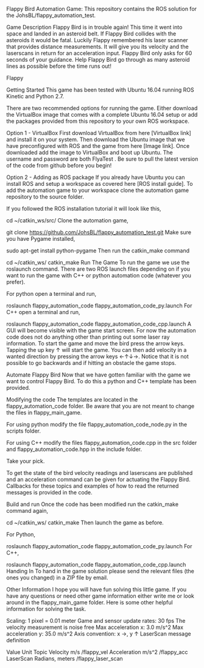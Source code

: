 Flappy Bird Automation Game:
This repository contains the ROS solution for the JohsBL/flappy_automation_test.




Game Description
Flappy Bird is in trouble again! This time it went into space and landed in an asteroid belt. If Flappy Bird collides with the asteroids it would be fatal. Luckily Flappy remembered his laser scanner that provides distance measurements. It will give you its velocity and the laserscans in return for an acceleration input. Flappy Bird only asks for 60 seconds of your guidance. Help Flappy Bird go through as many asteroid lines as possible before the time runs out!

Flappy

Getting Started
This game has been tested with Ubuntu 16.04 running ROS Kinetic and Python 2.7.

There are two recommended options for running the game. Either download the VirtualBox image that comes with a complete Ubuntu 16.04 setup or add the packages provided from this repository to your own ROS workspace.

Option 1 - VirtualBox
First download VirtualBox from here [VirtualBox link] and install it on your system. Then download the Ubuntu image that we have preconfigured with ROS and the game from here [Image link]. Once downloaded add the image to VirtualBox and boot up Ubuntu. The username and password are both FlyaTest .
Be sure to pull the latest version of the code from github before you begin!

Option 2 - Adding as ROS package
If you already have Ubuntu you can install ROS and setup a workspace as covered here [ROS install guide].
To add the automation game to your workspace clone the automation game repository to the source folder.

If you followed the ROS installation tutorial it will look like this,

cd ~/catkin_ws/src/
Clone the automation game,

git clone https://github.com/JohsBL/flappy_automation_test.git
Make sure you have Pygame installed,

sudo apt-get install python-pygame
Then run the catkin_make command

cd ~/catkin_ws/
catkin_make
Run The Game
To run the game we use the roslaunch command. There are two ROS launch files depending on if you want to run the game with C++ or python automation code (whatever you prefer).

For python open a terminal and run,

roslaunch flappy_automation_code flappy_automation_code_py.launch
For C++ open a terminal and run,

roslaunch flappy_automation_code flappy_automation_code_cpp.launch
A GUI will become visible with the game start screen. For now the automation code does not do anything other than printing out some laser ray information. To start the game and move the bird press the arrow keys. Tapping the up key ↑ will start the game. You can then add velocity in a wanted direction by pressing the arrow keys ←↑↓→. Notice that it is not possible to go backwards and if hitting an obstacle the game stops.

Automate Flappy Bird
Now that we have gotten familiar with the game we want to control Flappy Bird. To do this a python and C++ template has been provided.

Modifying the code
The templates are located in the flappy_automation_code folder. Be aware that you are not meant to change the files in flappy_main_game.

For using python modify the file flappy_automation_code_node.py in the scripts folder.

For using C++ modify the files flappy_automation_code.cpp in the src folder and flappy_automation_code.hpp in the include folder.

Take your pick.

To get the state of the bird velocity readings and laserscans are published and an acceleration command can be given for actuating the Flappy Bird. Callbacks for these topics and examples of how to read the returned messages is provided in the code.

Build and run
Once the code has been modified run the catkin_make command again,

cd ~/catkin_ws/
catkin_make
Then launch the game as before.

For Python,

roslaunch flappy_automation_code flappy_automation_code_py.launch
For C++,

roslaunch flappy_automation_code flappy_automation_code_cpp.launch
Handing In
To hand in the game solution please send the relevant files (the ones you changed) in a ZIP file by email.

Other Information
I hope you will have fun solving this little game. If you have any questions or need other game information either write me or look around in the flappy_main_game folder. Here is some other helpful information for solving the task.

Scaling: 1 pixel = 0.01 meter
Game and sensor update rates: 30 fps
The velocity measurement is noise free
Max acceleration x: 3.0 m/s^2
Max acceleration y: 35.0 m/s^2
Axis convention: x →, y ↑
LaserScan message definition

Value	Unit	Topic
Velocity	m/s	/flappy_vel
Acceleration	m/s^2	/flappy_acc
LaserScan	Radians, meters	/flappy_laser_scan

